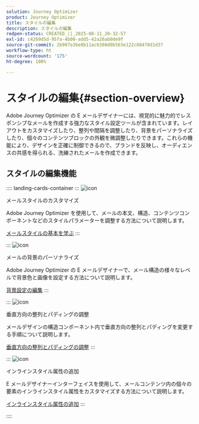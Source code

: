 ```yaml
---
solution: Journey Optimizer
product: Journey Optimizer
title: スタイルの編集
description: スタイルの編集
redpen-status: CREATED_||_2025-08-11_20-32-57
exl-id: c4269d5d-95fa-4b00-add5-42a26ab0de9f
source-git-commit: 2b907a3be8b11ac6308d0b563e122c88478d1d37
workflow-type: ht
source-wordcount: '175'
ht-degree: 100%

---
```


# スタイルの編集{#section-overview}

Adobe Journey Optimizer の E メールデザイナーには、視覚的に魅力的でレスポンシブなメールを作成する強力なスタイル設定ツールが含まれています。レイアウトをカスタマイズしたり、整列や間隔を調整したり、背景をパーソナライズしたり、個々のコンテンツブロックの外観を微調整したりできます。これらの機能により、デザインを正確に制御できるので、ブランドを反映し、オーディエンスの共感を得られる、洗練されたメールを作成できます。

## スタイルの編集機能

:::: landing-cards-container
:::
![icon](https://cdn.experienceleague.adobe.com/icons/circle-play.svg)

メールスタイルのカスタマイズ

Adobe Journey Optimizer を使用して、メールの本文、構造、コンテンツコンポーネントなどのスタイルパラメーターを調整する方法について説明します。

[メールスタイルの基本を学ぶ](../using/email/get-started-email-style.md)
:::

:::
![icon](https://cdn.experienceleague.adobe.com/icons/bullseye.svg)

メールの背景のパーソナライズ

Adobe Journey Optimizer の E メールデザイナーで、メール構造の様々なレベルで背景色と画像を設定する方法について説明します。

[背景設定の編集](../using/email/backgrounds.md)
:::

:::
![icon](https://cdn.experienceleague.adobe.com/icons/list-check.svg?lang=ja)

垂直方向の整列とパディングの調整

メールデザインの構造コンポーネント内で垂直方向の整列とパディングを変更する手順について説明します。

[垂直方向の整列とパディングの調整](../using/email/alignment-and-padding.md)
:::

:::
![icon](https://cdn.experienceleague.adobe.com/icons/code-branch.svg?lang=ja)

インラインスタイル属性の追加

E メールデザイナーインターフェイスを使用して、メールコンテンツ内の個々の要素のインラインスタイル属性をカスタマイズする方法について説明します。

[インラインスタイル属性の追加](../using/email/inline-styling.md)
:::

::::

